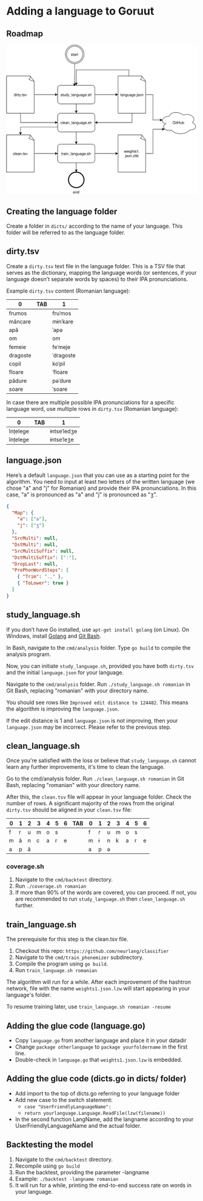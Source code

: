 # Adding a language to Goruut

## Roadmap

![Adding a langauge to Goruut](adding_a_language.drawio.svg)

## Creating the language folder

Create a folder in `dicts/` according to the name of your language. This folder will be referred to as the language folder.

## dirty.tsv

Create a `dirty.tsv` text file in the language folder. This is a TSV file that serves as the dictionary, mapping the language words (or sentences, if your language doesn't separate words by spaces) to their IPA pronunciations.

Example `dirty.tsv` content (Romanian language):

0 | TAB | 1
---------|-|----------
frumos   | | fruˈmos
mâncare  | | mɨnˈkare
apă      | | ˈapə
om       | | om
femeie   | | feˈmeje
dragoste | | ˈdraɡoste
copil    | | koˈpil
floare   | | ˈfloare
pădure   | | pəˈdure
soare    | | ˈsoare

In case there are multiple possible IPA pronunciations for a specific language word, use multiple rows in `dirty.tsv` (Romanian language):

0 | TAB | 1
----------|-|----------
înțelege  | | ɨntseˈledʒe
înțelege  | | ɨntseˈleʒe


## language.json

Here’s a default `language.json` that you can use as a starting point for the algorithm. You need to input at least two letters of the written language (we chose "a" and "j" for Romanian) and provide their IPA pronunciations. In this case, "a" is pronounced as "a" and "j" is pronounced as "ʒ".

```json
{
  "Map": {
    "a": ["a"],
    "j": ["ʒ"]
  },
  "SrcMulti": null,
  "DstMulti": null,
  "SrcMultiSuffix": null,
  "DstMultiSuffix": ["ː"],
  "DropLast": null,
  "PrePhonWordSteps": [
    { "Trim": ".," },
    { "ToLower": true }
  ]
}
```

## study_language.sh

If you don’t have Go installed, use `apt-get install golang` (on Linux).
On Windows, install [Golang](https://go.dev/) and [Git Bash](https://git-scm.com/downloads).

In Bash, navigate to the `cmd/analysis` folder. Type `go build` to compile the analysis program.

Now, you can initiate `study_language.sh`, provided you have both `dirty.tsv` and the initial `language.json` for your language.

Navigate to the `cmd/analysis` folder. Run `./study_language.sh romanian` in Git Bash, replacing "romanian" with your directory name.

You should see rows like `Improved edit distance to 124482`. This means the algorithm is improving the `language.json`.

If the edit distance is 1 and `language.json` is not improving, then your `language.json` may be incorrect. Please refer to the previous step.

## clean_language.sh

Once you're satisfied with the loss or believe that `study_language.sh` cannot learn any further improvements, it's time to clean the language.

Go to the cmd/analysis folder.
Run `./clean_language.sh romanian` in Git Bash, replacing "romanian" with your directory name.

After this, the `clean.tsv` file will appear in your language folder. Check the number of rows. A significant majority of the rows from the original `dirty.tsv` should be aligned in your `clean.tsv` file:

0 | 1 | 2 | 3 | 4 | 5 | 6 | TAB | 0 | 1 | 2 | 3 | 4 | 5 | 6
--|---|---|---|---|---|---|-----|---|---|---|---|---|---|---
f | r | u | m | o | s |   |     | f | r | u | m | o | s |
m | â | n | c | a | r | e |     | m | ɨ | n | k | a | r | e
a | p | ă |   |   |   |   |     | a | p | ə |   |   |   |

### coverage.sh

1. Navigate to the `cmd/backtest` directory.
2. Run `./coverage.sh romanian`
3. If more than 90% of the words are covered, you can proceed. If not, you are
   recommended to run `study_language.sh` then `clean_language.sh` further.

## train_language.sh

The prerequisite for this step is the clean.tsv file.

1. Checkout this repo: `https://github.com/neurlang/classifier`
2. Navigate to the `cmd/train_phonemizer` subdirectory.
3. Compile the program using `go build`.
4. Run `train_language.sh romanian` 

The algorithm will run for a while. After each improvement of the hashtron network,
file with the name `weights1.json.lzw` will start appearing in your language's folder.

To resume training later, use `train_language.sh romanian -resume` 

## Adding the glue code (language.go)

* Copy `language.go` from another language and place it in your datadir
* Change `package otherlanguage` to `package yourfoldername` in the first line.
* Double-check in `language.go` that `weights1.json.lzw` is embedded.

## Adding the glue code (dicts.go in dicts/ folder)

* Add import to the top of dicts.go referring to your language folder
* Add new case to the switch statement:
  * `case "UserFriendlyLanguageName":`
  * `return yourlanguage.Language.ReadFile(lzw(filename))`
* In the second function LangName, add the langname according to your
  UserFriendlyLanguageName and the actual folder.

## Backtesting the model

1. Navigate to the `cmd/backtest` directory.
2. Recompile using `go build`
3. Run the backtest, providing the parameter -langname
4. Example: `./backtest -langname romanian`
5. It will run for a while, printing the end-to-end success rate on words
   in your language.
   
